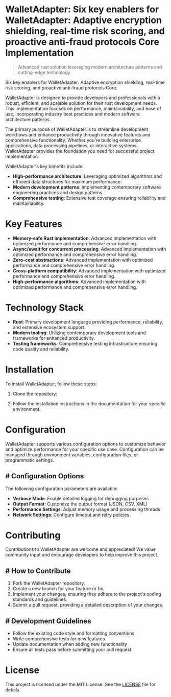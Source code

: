 <!-- fallback_WalletAdapter_20251020190642_97754 -->

# WalletAdapter: Six key enablers for WalletAdapter: Adaptive encryption shielding, real-time risk scoring, and proactive anti-fraud protocols Core Implementation
> Advanced rust solution leveraging modern architecture patterns and cutting-edge technology.

Six key enablers for WalletAdapter: Adaptive encryption shielding, real-time risk scoring, and proactive anti-fraud protocols Core.

WalletAdapter is designed to provide developers and professionals with a robust, efficient, and scalable solution for their rust development needs. This implementation focuses on performance, maintainability, and ease of use, incorporating industry best practices and modern software architecture patterns.

The primary purpose of WalletAdapter is to streamline development workflows and enhance productivity through innovative features and comprehensive functionality. Whether you're building enterprise applications, data processing pipelines, or interactive systems, WalletAdapter provides the foundation you need for successful project implementation.

WalletAdapter's key benefits include:

* **High-performance architecture**: Leveraging optimized algorithms and efficient data structures for maximum performance.
* **Modern development patterns**: Implementing contemporary software engineering practices and design patterns.
* **Comprehensive testing**: Extensive test coverage ensuring reliability and maintainability.

# Key Features

* **Memory-safe Rust implementation**: Advanced implementation with optimized performance and comprehensive error handling.
* **Async/await for concurrent processing**: Advanced implementation with optimized performance and comprehensive error handling.
* **Zero-cost abstractions**: Advanced implementation with optimized performance and comprehensive error handling.
* **Cross-platform compatibility**: Advanced implementation with optimized performance and comprehensive error handling.
* **High-performance algorithms**: Advanced implementation with optimized performance and comprehensive error handling.

# Technology Stack

* **Rust**: Primary development language providing performance, reliability, and extensive ecosystem support.
* **Modern tooling**: Utilizing contemporary development tools and frameworks for enhanced productivity.
* **Testing frameworks**: Comprehensive testing infrastructure ensuring code quality and reliability.

# Installation

To install WalletAdapter, follow these steps:

1. Clone the repository:


2. Follow the installation instructions in the documentation for your specific environment.

# Configuration

WalletAdapter supports various configuration options to customize behavior and optimize performance for your specific use case. Configuration can be managed through environment variables, configuration files, or programmatic settings.

## # Configuration Options

The following configuration parameters are available:

* **Verbose Mode**: Enable detailed logging for debugging purposes
* **Output Format**: Customize the output format (JSON, CSV, XML)
* **Performance Settings**: Adjust memory usage and processing threads
* **Network Settings**: Configure timeout and retry policies

# Contributing

Contributions to WalletAdapter are welcome and appreciated! We value community input and encourage developers to help improve this project.

## # How to Contribute

1. Fork the WalletAdapter repository.
2. Create a new branch for your feature or fix.
3. Implement your changes, ensuring they adhere to the project's coding standards and guidelines.
4. Submit a pull request, providing a detailed description of your changes.

## # Development Guidelines

* Follow the existing code style and formatting conventions
* Write comprehensive tests for new features
* Update documentation when adding new functionality
* Ensure all tests pass before submitting your pull request

# License

This project is licensed under the MIT License. See the [LICENSE](https://github.com/Lyche6666/WalletAdapter/blob/main/LICENSE) file for details.
